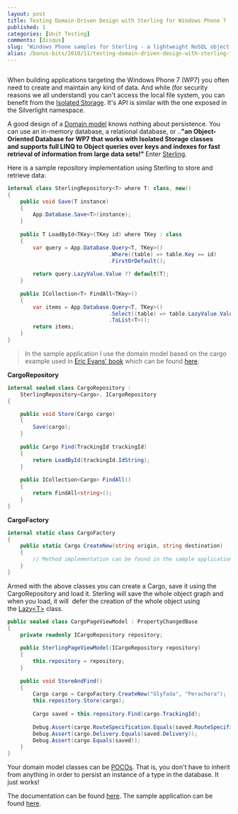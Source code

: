 ```yaml
---
layout: post
title: Testing Domain-Driven Design with Sterling for Windows Phone 7
published: 1
categories: [Unit Testing]
comments: [disqus]
slug: "Windows Phone samples for Sterling - a lightweight NoSQL object-oriented database with indexes for fast retrieval of large data sets."
alias: /bonus-bits/2010/11/testing-domain-driven-design-with-sterling-for-windows-phone-7.html
---
```


<p><img src="http://farm9.staticflickr.com/8084/8397459857_48e3dfb8a6_o.png" alt="" /></p>

<p>When building applications targeting the Windows Phone 7 (WP7) you often need to create and maintain any kind of data. And while (for security reasons we all understand)&#0160;you can&#39;t access the local&#0160;file system, you can benefit from the&#0160;<a href="http://msdn.microsoft.com/en-us/library/ff402541(VS.92).aspx" target="_blank" title="Isolated Storage Overview for Windows Phone.">Isolated Storage</a>. It&#39;s API is similar with the one exposed in the Silverlight namespace.&#0160;</p>
<p>A good design of a&#0160;<a href="http://en.wikipedia.org/wiki/Domain_model" target="_blank" title="A domain model, or Domain Object Model (DOM) in problem solving and software engineering can be thought of as a conceptual model of a domain of interest (often referred to as a problem domain) which describes the various entities, their attributes and relationships, plus the constraints that govern the integrity of the model elements comprising that problem domain.">Domain model</a>&#0160;knows nothing about persistence. You can use an in-memory database, a relational database, or ..<strong>&quot;<strong>an&#0160;Object-Oriented Database&#0160;for WP7 that works with Isolated Storage classes and&#0160;supports full LINQ to Object queries over keys and indexes for fast retrieval of information from large data sets!</strong>&quot;&#0160;</strong>Enter&#0160;<a href="http://sterling.codeplex.com/" target="_blank" title="Sterling is a lightweight object-oriented database implementation for Silverlight and Windows Phone 7 that works with your existing class structures. Sterling supports full LINQ to Object queries over keys and indexes for fast retrieval of information from large data sets.">Sterling</a>.</p>
<p>Here is a sample repository implementation using Sterling to store and retrieve data:</p>

```c#
internal class SterlingRepository<T> where T: class, new()
{
    public void Save(T instance)
    {
        App.Database.Save<T>(instance);
    }
 
    public T LoadById<TKey>(TKey id) where TKey : class
    {
        var query = App.Database.Query<T, TKey>()
                                .Where((table) => table.Key == id)
                                .FirstOrDefault();
 
        return query.LazyValue.Value ?? default(T);
    }
 
    public ICollection<T> FindAll<TKey>()
    {
        var items = App.Database.Query<T, TKey>()
                                .Select((table) => table.LazyValue.Value)
                                .ToList<T>();
        return items;
    }
}
```

<blockquote>
<p>In the sample application I use the domain&#0160;model based on the cargo example used in&#0160;<a href="http://www.amazon.com/Domain-Driven-Design-Tackling-Complexity-Software/dp/0321125215/ref=sr_1_1?ie=UTF8&amp;s=books&amp;qid=1238687848&amp;sr=8-1" target="_blank" title="http://www.amazon.com/Domain-Driven-Design-Tackling-Complexity-Software/dp/0321125215/">Eric Evans&#39; book</a>&#0160;which can be found&#0160;<a href="http://dddsamplenet.codeplex.com/" target="_blank" title="A .NET implementation of Domain Driven Design (DDD) sample application based on Eric Evans&#39; examples included in his great book. Project is intended to be used in training, demonstration and experiments.">here</a>.&#0160;</p>
</blockquote>

**CargoRepository**

```c#
internal sealed class CargoRepository : 
    SterlingRepository<Cargo>, ICargoRepository
{

    public void Store(Cargo cargo)
    {
        Save(cargo);
    }
 
    public Cargo Find(TrackingId trackingId)
    {
        return LoadById(trackingId.IdString);
    }
 
    public ICollection<Cargo> FindAll()
    {
        return FindAll<string>();
    }
}
```

**CargoFactory**

```c#
internal static class CargoFactory
{
    public static Cargo CreateNew(string origin, string destination)
    {
        // Method implementation can be found in the sample application.
    }
}
```

<p>Armed with the above classes you can create a Cargo, save it using the CargoRepository and load it. Sterling will save the whole object graph and when you load, it will &#0160;defer the creation of the whole object using the&#0160;<a href="http://msdn.microsoft.com/en-us/library/dd642331.aspx" target="_blank" title="http://msdn.microsoft.com/en-us/library/dd642331.aspx">Lazy&lt;T&gt;</a> class.</p>

```c#
public sealed class CargoPageViewModel : PropertyChangedBase
{
    private readonly ICargoRepository repository;
 
    public SterlingPageViewModel(ICargoRepository repository)
    {
        this.repository = repository;
    }
 
    public void StoreAndFind()
    {
        Cargo cargo = CargoFactory.CreateNew("Glyfada", "Perachora");
        this.repository.Store(cargo);
 
        Cargo saved = this.repository.Find(cargo.TrackingId);
 
        Debug.Assert(cargo.RouteSpecification.Equals(saved.RouteSpecification));
        Debug.Assert(cargo.Delivery.Equals(saved.Delivery));
        Debug.Assert(cargo.Equals(saved));
    }
}
```

<p>Your domain model classes can be&#0160;<a href="http://en.wikipedia.org/wiki/Plain_Old_CLR_Object" target="_blank" title="Plain Old CLR Object or POCO is a play on the term POJO, from the Java EE programming world, and is used by developers targeting the Common Language Runtime of the .NET Framework.">POCOs</a>. That is, you don&#39;t have to inherit from anything in order to persist an instance of a type in the database. It just works!</p>
<p>The documentation can be found <a href="http://sterling.codeplex.com/documentation" target="_blank">here</a>. The sample application can be found <a href="https://github.com/moodmosaic/BonusBits.CodeSamples" target="_blank" title="BonusBits Blog source-code.">here</a>.</p>